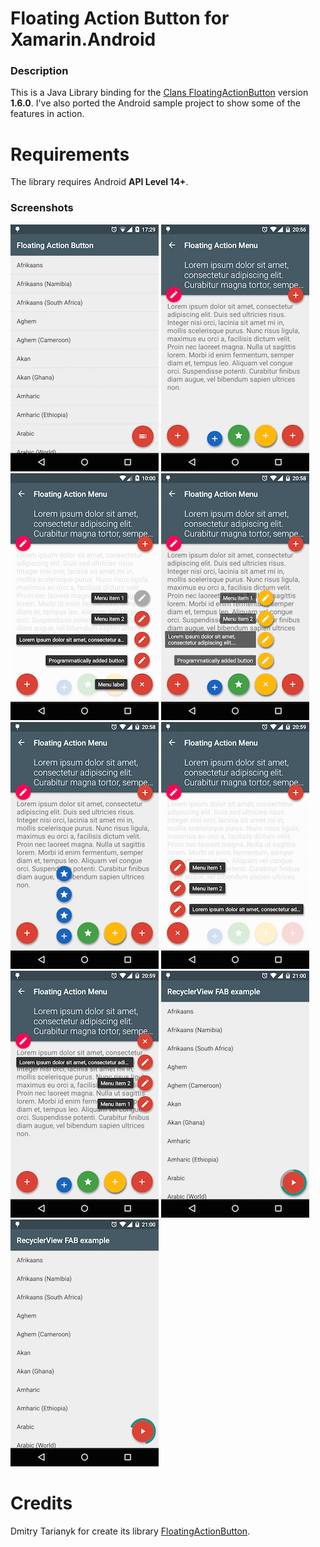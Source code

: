 # Floating Action Button for Xamarin.Android


### Description

This is a Java Library binding for the [Clans FloatingActionButton](https://github.com/Clans/FloatingActionButton)  version **1.6.0**. I've also ported the Android sample project to show some of the features in action.

# Requirements
The library requires Android **API Level 14+**.

### Screenshots
![Main screen](/screenshots/main_screen.png) ![Menu closed](/screenshots/menu_closed.png) ![Menu default opened](/screenshots/menu_default_opened.png) ![Menu custom opened](/screenshots/menu_custom_opened.png) ![Menu mini opened](/screenshots/menu_mini_opened.png) ![Menu right opened](/screenshots/menu_right_opened.png) ![Menu down opened](/screenshots/menu_down_opened.png) ![Progress background](/screenshots/progress_background.png) ![Progress no background](/screenshots/progress_no_background.png)

# Credits
Dmitry Tarianyk for create its library [FloatingActionButton](https://github.com/Clans/FloatingActionButton).
